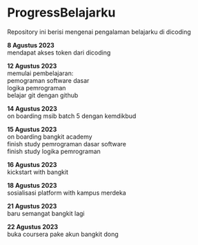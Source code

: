 # ProgressBelajarku
Repository ini berisi mengenai pengalaman belajarku di dicoding

**8 Agustus 2023**
<br>mendapat akses token dari dicoding

**12 Agustus 2023**
<br>memulai pembelajaran:
<br>pemograman software dasar 
<br>logika pemrograman
<br>belajar git dengan github

**14 Agustus 2023**
<br>on boarding msib batch 5 dengan kemdikbud

**15 Agustus 2023**
<br>on boarding bangkit academy
<br>finish study pemrograman dasar software
<br>finish study logika pemrograman

**16 Agustus 2023**
<br>kickstart with bangkit

**18 Agustus 2023**
<br>sosialisasi platform with kampus merdeka

**21 Agustus 2023**
<br>baru semangat bangkit lagi

**22 Agustus 2023**
<br>buka coursera pake akun bangkit dong


